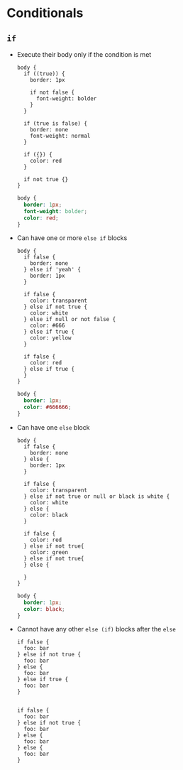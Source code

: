 Conditionals
============

## `if`

- Execute their body only if the condition is met

    ~~~ lay
    body {
      if ((true)) {
        border: 1px

        if not false {
          font-weight: bolder
        }
      }

      if (true is false) {
        border: none
        font-weight: normal
      }

      if ({}) {
        color: red
      }

      if not true {}
    }
    ~~~

    ~~~ css
    body {
      border: 1px;
      font-weight: bolder;
      color: red;
    }
    ~~~

- Can have one or more `else if` blocks

  ~~~ lay
  body {
    if false {
      border: none
    } else if 'yeah' {
      border: 1px
    }

    if false {
      color: transparent
    } else if not true {
      color: white
    } else if null or not false {
      color: #666
    } else if true {
      color: yellow
    }

    if false {
      color: red
    } else if true {
    }
  }
  ~~~

  ~~~ css
  body {
    border: 1px;
    color: #666666;
  }
  ~~~

- Can have one `else` block

  ~~~ lay
  body {
    if false {
      border: none
    } else {
      border: 1px
    }

    if false {
      color: transparent
    } else if not true or null or black is white {
      color: white
    } else {
      color: black
    }

    if false {
      color: red
    } else if not true{
      color: green
    } else if not true{
    } else {

    }
  }
  ~~~

  ~~~ css
  body {
    border: 1px;
    color: black;
  }
  ~~~

- Cannot have any other `else (if)` blocks after the `else`

  ~~~ lay
  if false {
    foo: bar
  } else if not true {
    foo: bar
  } else {
    foo: bar
  } else if true {
    foo: bar
  }
  ~~~

  ~~~~ SyntaxError
  ~~~~

  ~~~ lay
  if false {
    foo: bar
  } else if not true {
    foo: bar
  } else {
    foo: bar
  } else {
    foo: bar
  }
  ~~~

  ~~~~ SyntaxError
  ~~~~
